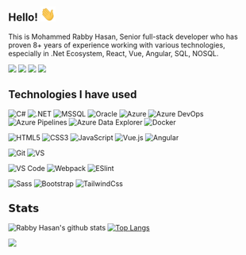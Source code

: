 ## Hello! <img src="https://raw.githubusercontent.com/erdkse/erdkse/main/wave.gif" width="30px">

This is Mohammed Rabby Hasan, Senior full-stack developer who has proven 8+ years of experience 
working with various technologies, especially in .Net Ecosystem, React, Vue, Angular, SQL, NOSQL.

 


<a href="https://www.linkedin.com/in/rabbyalone"><img src="https://img.shields.io/badge/-rabbyalone-blue?style=flat&logo=Linkedin&logoColor=white&link=https://www.linkedin.com/in/rabbyalone/"/></a>
<a href="https://stackoverflow.com/users/4238524/rabby-hasan"><img src="https://img.shields.io/badge/-StackOverflow-grey?style=flat&logo=stackoverflow&link=https://stackoverflow.com/users/4238524/rabby-hasan"/></a>
<a href="https://rabbyhasan.com.bd"><img src="https://img.shields.io/badge/-Portfolio-4285F4?style=flat-square&logoColor=white&logo=google-chrome&link=https://rabby.azurewebsites.net/"/></a>
<a href="mailto:rabbyalone@gmail.com"><img src="https://img.shields.io/badge/-rabbyalone@gmail.com-EA4335?style=flat-square&logoColor=white&logo=mail.ru&link=rabbyalone@gmail.com"/></a>

## Technologies I have used


![C#](https://img.shields.io/badge/-CSharp-purple?style=square&logo=csharp)
![.NET](https://img.shields.io/badge/-.NET-purple?style=square&logo=.net)
![MSSQL](https://img.shields.io/badge/-MSSQL-white?style=square&logoColor=red&logo=microsoft-sql-server)
![Oracle](https://img.shields.io/badge/-Oracle-white?style=square&logoColor=red&logo=oracle)
![Azure](https://img.shields.io/badge/-Azure-blue?style=square&logo=microsoft-azure&logoColor=white)
![Azure DevOps](https://img.shields.io/badge/-Azure_DevOps-blue?style=square&logo=azure-devops&logoColor=white)
![Azure Pipelines](https://img.shields.io/badge/-Azure_Pipelines-blue?style=square&logo=azure-pipelines&logoColor=white)
![Azure Data Explorer](https://img.shields.io/badge/-Azure_Data-blue?style=square&logo=azure-data-explorer&logoColor=white)
![Docker](https://img.shields.io/badge/-Docker-white?style=square&logo=docker&logoColor=blue)

![HTML5](https://img.shields.io/badge/-HTML5-%23E44D27?style=square&logo=html5&logoColor=ffffff)
![CSS3](https://img.shields.io/badge/-CSS3-%231572B6?style=square&logo=css3)
![JavaScript](https://img.shields.io/badge/-JavaScript-%23F7DF1C?style=square&logo=javascript&logoColor=000000&labelColor=%23F7DF1C&color=%23FFCE5A)
![Vue.js](https://img.shields.io/badge/-Vue.js-%232c3e50?style=square&logo=Vue.js)
![Angular](https://img.shields.io/badge/-Angular-white?style=flat&logoColor=red&logo=angular)

![Git](https://img.shields.io/badge/-Git-%23F05032?style=flat-square&logo=git&logoColor=%23ffffff)
![VS](https://img.shields.io/badge/-Visual_Studio-purple?style=flat-square&logo=visual-studio)

![VS Code](https://img.shields.io/badge/-VSCode-%23007ACC?style=flat-square&logo=visual-studio-code)
![Webpack](https://img.shields.io/badge/-Webpack-%232C3A42?style=flat-square&logo=webpack)
![ESlint](https://img.shields.io/badge/-ESLint-%234B32C3?style=flat-square&logo=eslint)

![Sass](https://img.shields.io/badge/-Sass-%23CC6699?style=flat-square&logo=sass&logoColor=ffffff)
![Bootstrap](https://img.shields.io/badge/-bootstrap-black?style=flat-square&logoColor=white&logo=bootstrap)
![TailwindCss](https://img.shields.io/badge/-TailwindCss-%231a202c?style=flat-square&logo=tailwind-css)

## 𝗦𝘁𝗮𝘁𝘀

![Rabby Hasan's github stats](https://github-readme-stats.vercel.app/api?username=rabbyalone&hide=issues&show_icons=true&include_all_commits=true&count_private=true)
[![Top Langs](https://github-readme-stats.vercel.app/api/top-langs/?username=rabbyalone&layout=compact)](https://github.com/anuraghazra/github-readme-stats)

![](https://komarev.com/ghpvc/?username=rabbyalone&label=PROFILE+VIEWS)



